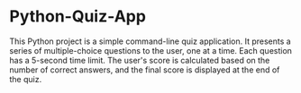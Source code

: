 # Python-Quiz-App
This Python project is a simple command-line quiz application. It presents a series of multiple-choice questions to the user, one at a time. Each question has a 5-second time limit. The user's score is calculated based on the number of correct answers, and the final score is displayed at the end of the quiz.   
